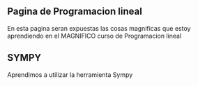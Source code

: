 ## Pagina de Programacion lineal
En esta pagina seran expuestas las cosas magnificas que estoy aprendiendo en el MAGNIFICO curso de Programacion lineal 

## SYMPY

Aprendimos a utilizar la herramienta Sympy
